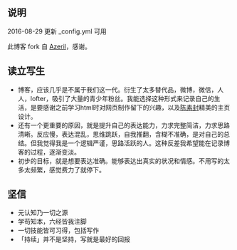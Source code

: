 ## 说明

2016-08-29  更新 _config.yml 可用

此博客 fork 自 [Azeril](http://azeril.me/)，感谢。

## 读立写生

- 博客，应该几乎是不属于我们这一代。衍生了太多替代品，微博，微信，人人，lofter，吸引了大量的青少年粉丝。我能选择这种形式来记录自己的生活，是要感谢之前学习html时对网页制作留下的兴趣，以及[陈素封](http://cnfeat.com)精美的主页设计。
- 还有一个更重要的原因，就是提升自己的表达能力，力求完整简洁，力求思路清晰。反应慢，表达混乱，思维跳跃，自我推翻，含糊不准确，是对自己的总结。但我觉得我是一个逻辑严谨，思路活跃的人。这种反差我希望能在记录博客的过程，逐渐变淡。
- 初步的目标，就是想要表达准确。能够表达出真实的状况和情感。不用写的太多太频繁，感觉费力了就停下。

## 坚信

- 元认知乃一切之源
- 学苟知本，六经皆我注脚 
- 一切技能皆可习得，包括写作
- 「持续」并不是坚持，写就是最好的回报



